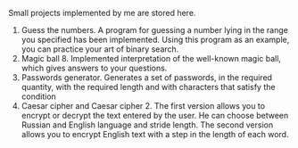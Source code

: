 Small projects implemented by me are stored here.
1. Guess the numbers. A program for guessing a number lying in the range you specified has been implemented. Using this program as an example, 
you can practice your art of binary search.
2. Magic ball 8. Implemented interpretation of the well-known magic ball, which gives answers to your questions.
3. Passwords generator. Generates a set of passwords, in the required quantity, with the required length and with characters that satisfy the condition
4. Caesar cipher and Caesar cipher 2. The first version allows you to encrypt or decrypt the text entered by the user. He can choose between Russian and English language and stride length. The second version allows you to encrypt English text with a step in the length of each word.
